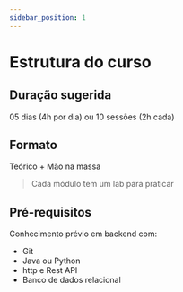 ```yaml
---
sidebar_position: 1
---
```


# Estrutura do curso

## Duração sugerida

05 dias (4h por dia) ou 10 sessões (2h cada)

## Formato

Teórico + Mão na massa

> Cada módulo tem um lab para praticar

## Pré-requisitos

Conhecimento prévio em backend com:

- Git
- Java ou Python
- http e Rest API
- Banco de dados relacional
